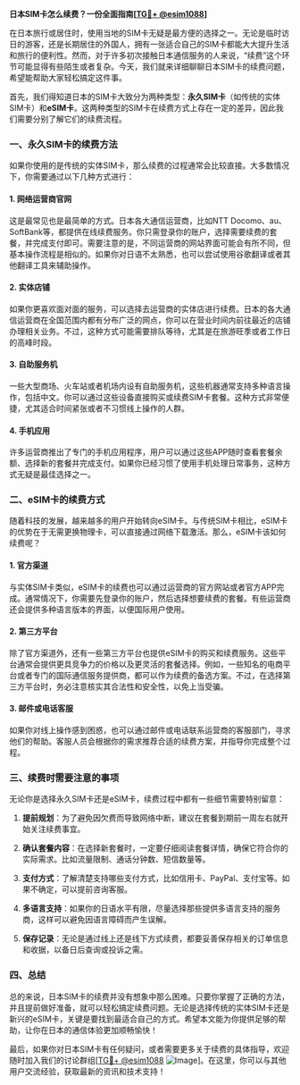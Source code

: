 **日本SIM卡怎么续费？一份全面指南[[TG💪+ @esim1088](https://t.me/s/esim1088)]**

在日本旅行或居住时，使用当地的SIM卡无疑是最方便的选择之一。无论是临时访日的游客，还是长期居住的外国人，拥有一张适合自己的SIM卡都能大大提升生活和旅行的便利性。然而，对于许多初次接触日本通信服务的人来说，“续费”这个环节可能显得有些陌生或者复杂。今天，我们就来详细聊聊日本SIM卡的续费问题，希望能帮助大家轻松搞定这件事。

首先，我们得知道日本的SIM卡大致分为两种类型：**永久SIM卡**（如传统的实体SIM卡）和**eSIM卡**。这两种类型的SIM卡在续费方式上存在一定的差异，因此我们需要分别了解它们的续费流程。

### **一、永久SIM卡的续费方法**

如果你使用的是传统的实体SIM卡，那么续费的过程通常会比较直接。大多数情况下，你需要通过以下几种方式进行：

#### **1. 网络运营商官网**
这是最常见也是最简单的方式。日本各大通信运营商，比如NTT Docomo、au、SoftBank等，都提供在线续费服务。你只需登录你的账户，选择需要续费的套餐，并完成支付即可。需要注意的是，不同运营商的网站界面可能会有所不同，但基本操作流程是相似的。如果你对日语不太熟悉，也可以尝试使用谷歌翻译或者其他翻译工具来辅助操作。

#### **2. 实体店铺**
如果你更喜欢面对面的服务，可以选择去运营商的实体店进行续费。日本的各大通信运营商在全国范围内都有分布广泛的网点，你可以在营业时间内前往最近的店铺办理相关业务。不过，这种方式可能需要排队等待，尤其是在旅游旺季或者工作日的高峰时段。

#### **3. 自助服务机**
一些大型商场、火车站或者机场内设有自助服务机，这些机器通常支持多种语言操作，包括中文。你可以通过这些设备直接购买或续费SIM卡套餐。这种方式非常便捷，尤其适合时间紧张或者不习惯线上操作的人群。

#### **4. 手机应用**
许多运营商推出了专门的手机应用程序，用户可以通过这些APP随时查看套餐余额、选择新的套餐并完成支付。如果你已经习惯了使用手机处理日常事务，这种方式无疑是最佳选择之一。

### **二、eSIM卡的续费方式**

随着科技的发展，越来越多的用户开始转向eSIM卡。与传统SIM卡相比，eSIM卡的优势在于无需更换物理卡，可以直接通过网络下载激活。那么，eSIM卡该如何续费呢？

#### **1. 官方渠道**
与实体SIM卡类似，eSIM卡的续费也可以通过运营商的官方网站或者官方APP完成。通常情况下，你需要先登录你的账户，然后选择想要续费的套餐。有些运营商还会提供多种语言版本的界面，以便国际用户使用。

#### **2. 第三方平台**
除了官方渠道外，还有一些第三方平台也提供eSIM卡的购买和续费服务。这些平台通常会提供更具竞争力的价格以及更灵活的套餐选择。例如，一些知名的电商平台或者专门的国际通信服务提供商，都可以作为续费的备选方案。不过，在选择第三方平台时，务必注意核实其合法性和安全性，以免上当受骗。

#### **3. 邮件或电话客服**
如果你对线上操作感到困惑，也可以通过邮件或电话联系运营商的客服部门，寻求他们的帮助。客服人员会根据你的需求推荐合适的续费方案，并指导你完成整个过程。

### **三、续费时需要注意的事项**

无论你是选择永久SIM卡还是eSIM卡，续费过程中都有一些细节需要特别留意：

1. **提前规划**：为了避免因欠费而导致网络中断，建议在套餐到期前一周左右就开始关注续费事宜。
   
2. **确认套餐内容**：在选择新套餐时，一定要仔细阅读套餐详情，确保它符合你的实际需求。比如流量限制、通话分钟数、短信数量等。

3. **支付方式**：了解清楚支持哪些支付方式，比如信用卡、PayPal、支付宝等。如果不确定，可以提前咨询客服。

4. **多语言支持**：如果你的日语水平有限，尽量选择那些提供多语言支持的服务商，这样可以避免因语言障碍而产生误解。

5. **保存记录**：无论是通过线上还是线下方式续费，都要妥善保存相关的订单信息和收据，以备日后查询或投诉之需。

### **四、总结**

总的来说，日本SIM卡的续费并没有想象中那么困难。只要你掌握了正确的方法，并且提前做好准备，就可以轻松搞定续费问题。无论是选择传统的实体SIM卡还是新兴的eSIM卡，关键是要找到最适合自己的方式。希望本文能为你提供足够的帮助，让你在日本的通信体验更加顺畅愉快！

最后，如果你对日本SIM卡有任何疑问，或者需要更多关于续费的具体指导，欢迎随时加入我们的讨论群组[[TG💪+ @esim1088](https://t.me/s/esim1088) ![Image](https://i.postimg.cc/4NQfJmqS/Snipaste-2025-05-13-00-14-12.png)]。在这里，你可以与其他用户交流经验，获取最新的资讯和技术支持！